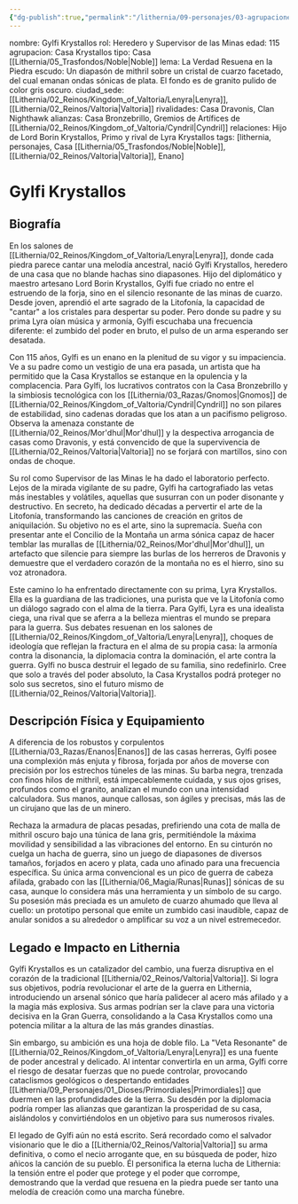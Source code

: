 ```yaml
---
{"dg-publish":true,"permalink":"/lithernia/09-personajes/03-agrupaciones/casa-krystallos/gylfi-krystallos/"}
---
```


nombre: Gylfi Krystallos
rol: Heredero y Supervisor de las Minas
edad: 115
agrupacion: Casa Krystallos
tipo: Casa [[Lithernia/05_Trasfondos/Noble\|Noble]]
lema: La Verdad Resuena en la Piedra
escudo: Un diapasón de mithril sobre un cristal de cuarzo facetado, del cual emanan ondas sónicas de plata. El fondo es de granito pulido de color gris oscuro.
ciudad_sede: [[Lithernia/02_Reinos/Kingdom_of_Valtoria/Lenyra\|Lenyra]], [[Lithernia/02_Reinos/Valtoria\|Valtoria]]
rivalidades: Casa Dravonis, Clan Nighthawk
alianzas: Casa Bronzebrillo, Gremios de Artífices de [[Lithernia/02_Reinos/Kingdom_of_Valtoria/Cyndril\|Cyndril]]
relaciones: Hijo de Lord Borin Krystallos, Primo y rival de Lyra Krystallos
tags: [lithernia, personajes, Casa [[Lithernia/05_Trasfondos/Noble\|Noble]], [[Lithernia/02_Reinos/Valtoria\|Valtoria]], Enano]
# Gylfi Krystallos

## Biografía

En los salones de [[Lithernia/02_Reinos/Kingdom_of_Valtoria/Lenyra\|Lenyra]], donde cada piedra parece cantar una melodía ancestral, nació Gylfi Krystallos, heredero de una casa que no blande hachas sino diapasones. Hijo del diplomático y maestro artesano Lord Borin Krystallos, Gylfi fue criado no entre el estruendo de la forja, sino en el silencio resonante de las minas de cuarzo. Desde joven, aprendió el arte sagrado de la Litofonía, la capacidad de "cantar" a los cristales para despertar su poder. Pero donde su padre y su prima Lyra oían música y armonía, Gylfi escuchaba una frecuencia diferente: el zumbido del poder en bruto, el pulso de un arma esperando ser desatada.

Con 115 años, Gylfi es un enano en la plenitud de su vigor y su impaciencia. Ve a su padre como un vestigio de una era pasada, un artista que ha permitido que la Casa Krystallos se estanque en la opulencia y la complacencia. Para Gylfi, los lucrativos contratos con la Casa Bronzebrillo y la simbiosis tecnológica con los [[Lithernia/03_Razas/Gnomos\|Gnomos]] de [[Lithernia/02_Reinos/Kingdom_of_Valtoria/Cyndril\|Cyndril]] no son pilares de estabilidad, sino cadenas doradas que los atan a un pacifismo peligroso. Observa la amenaza constante de [[Lithernia/02_Reinos/Mor'dhul\|Mor'dhul]] y la despectiva arrogancia de casas como Dravonis, y está convencido de que la supervivencia de [[Lithernia/02_Reinos/Valtoria\|Valtoria]] no se forjará con martillos, sino con ondas de choque.

Su rol como Supervisor de las Minas le ha dado el laboratorio perfecto. Lejos de la mirada vigilante de su padre, Gylfi ha cartografiado las vetas más inestables y volátiles, aquellas que susurran con un poder disonante y destructivo. En secreto, ha dedicado décadas a pervertir el arte de la Litofonía, transformando las canciones de creación en gritos de aniquilación. Su objetivo no es el arte, sino la supremacía. Sueña con presentar ante el Concilio de la Montaña un arma sónica capaz de hacer temblar las murallas de [[Lithernia/02_Reinos/Mor'dhul\|Mor'dhul]], un artefacto que silencie para siempre las burlas de los herreros de Dravonis y demuestre que el verdadero corazón de la montaña no es el hierro, sino su voz atronadora.

Este camino lo ha enfrentado directamente con su prima, Lyra Krystallos. Ella es la guardiana de las tradiciones, una purista que ve la Litofonía como un diálogo sagrado con el alma de la tierra. Para Gylfi, Lyra es una idealista ciega, una rival que se aferra a la belleza mientras el mundo se prepara para la guerra. Sus debates resuenan en los salones de [[Lithernia/02_Reinos/Kingdom_of_Valtoria/Lenyra\|Lenyra]], choques de ideología que reflejan la fractura en el alma de su propia casa: la armonía contra la disonancia, la diplomacia contra la dominación, el arte contra la guerra. Gylfi no busca destruir el legado de su familia, sino redefinirlo. Cree que solo a través del poder absoluto, la Casa Krystallos podrá proteger no solo sus secretos, sino el futuro mismo de [[Lithernia/02_Reinos/Valtoria\|Valtoria]].

## Descripción Física y Equipamiento

A diferencia de los robustos y corpulentos [[Lithernia/03_Razas/Enanos\|Enanos]] de las casas herreras, Gylfi posee una complexión más enjuta y fibrosa, forjada por años de moverse con precisión por los estrechos túneles de las minas. Su barba negra, trenzada con finos hilos de mithril, está impecablemente cuidada, y sus ojos grises, profundos como el granito, analizan el mundo con una intensidad calculadora. Sus manos, aunque callosas, son ágiles y precisas, más las de un cirujano que las de un minero.

Rechaza la armadura de placas pesadas, prefiriendo una cota de malla de mithril oscuro bajo una túnica de lana gris, permitiéndole la máxima movilidad y sensibilidad a las vibraciones del entorno. En su cinturón no cuelga un hacha de guerra, sino un juego de diapasones de diversos tamaños, forjados en acero y plata, cada uno afinado para una frecuencia específica. Su única arma convencional es un pico de guerra de cabeza afilada, grabado con las [[Lithernia/06_Magia/Runas\|Runas]] sónicas de su casa, aunque lo considera más una herramienta y un símbolo de su cargo. Su posesión más preciada es un amuleto de cuarzo ahumado que lleva al cuello: un prototipo personal que emite un zumbido casi inaudible, capaz de anular sonidos a su alrededor o amplificar su voz a un nivel estremecedor.

## Legado e Impacto en Lithernia

Gylfi Krystallos es un catalizador del cambio, una fuerza disruptiva en el corazón de la tradicional [[Lithernia/02_Reinos/Valtoria\|Valtoria]]. Si logra sus objetivos, podría revolucionar el arte de la guerra en Lithernia, introduciendo un arsenal sónico que haría palidecer al acero más afilado y a la magia más explosiva. Sus armas podrían ser la clave para una victoria decisiva en la Gran Guerra, consolidando a la Casa Krystallos como una potencia militar a la altura de las más grandes dinastías.

Sin embargo, su ambición es una hoja de doble filo. La "Veta Resonante" de [[Lithernia/02_Reinos/Kingdom_of_Valtoria/Lenyra\|Lenyra]] es una fuente de poder ancestral y delicado. Al intentar convertirla en un arma, Gylfi corre el riesgo de desatar fuerzas que no puede controlar, provocando cataclismos geológicos o despertando entidades [[Lithernia/09_Personajes/01_Dioses/Primordiales\|Primordiales]] que duermen en las profundidades de la tierra. Su desdén por la diplomacia podría romper las alianzas que garantizan la prosperidad de su casa, aislándolos y convirtiéndolos en un objetivo para sus numerosos rivales.

El legado de Gylfi aún no está escrito. Será recordado como el salvador visionario que le dio a [[Lithernia/02_Reinos/Valtoria\|Valtoria]] su arma definitiva, o como el necio arrogante que, en su búsqueda de poder, hizo añicos la canción de su pueblo. Él personifica la eterna lucha de Lithernia: la tensión entre el poder que protege y el poder que corrompe, demostrando que la verdad que resuena en la piedra puede ser tanto una melodía de creación como una marcha fúnebre.